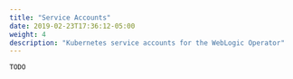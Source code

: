 ```yaml
---
title: "Service Accounts"
date: 2019-02-23T17:36:12-05:00
weight: 4
description: "Kubernetes service accounts for the WebLogic Operator"
---
```


`TODO`
